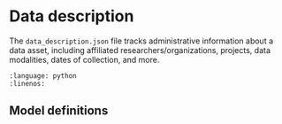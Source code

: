 # Data description

The `data_description.json` file tracks administrative information about a data asset, including affiliated researchers/organizations, projects,
data modalities, dates of collection, and more.

```{literalinclude} ../../examples/data_description.py
:language: python
:linenos:
```

## Model definitions